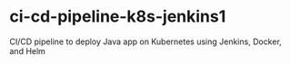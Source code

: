 # ci-cd-pipeline-k8s-jenkins1
CI/CD pipeline to deploy Java app on Kubernetes using Jenkins, Docker, and Helm
